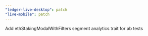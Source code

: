 ```yaml
---
"ledger-live-desktop": patch
"live-mobile": patch
---
```


Add ethStakingModalWithFilters segment analytics trait for ab tests
